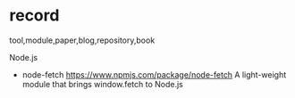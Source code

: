 # record
tool,module,paper,blog,repository,book

Node.js
  - node-fetch  https://www.npmjs.com/package/node-fetch 
    A light-weight module that brings window.fetch to Node.js
